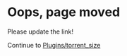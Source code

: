 # Oops, page moved

Please update the link!

Continue to [Plugins/torrent_size](/Plugins/torrent_size)